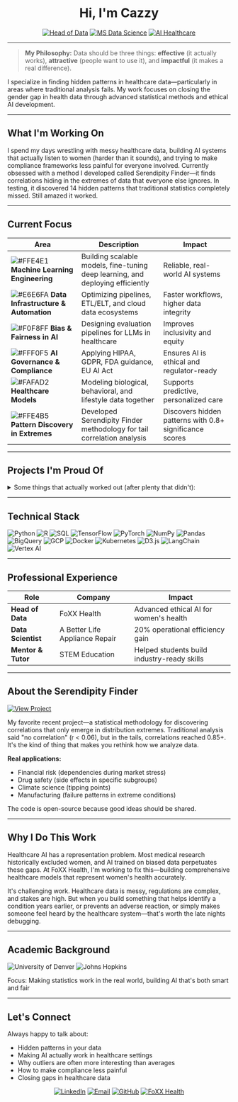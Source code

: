 <div align="center">

# Hi, I'm Cazzy

[![Head of Data](https://img.shields.io/badge/Head%20of%20Data-FoXX%20Health-FFE4E1?style=for-the-badge)](https://foxxhealth.com)
[![MS Data Science](https://img.shields.io/badge/M.S.%20Data%20Science-University%20of%20Denver-E6E6FA?style=for-the-badge)](https://du.edu)
[![AI Healthcare](https://img.shields.io/badge/AI%20in%20Healthcare-Johns%20Hopkins%202025-F0F8FF?style=for-the-badge)](https://jhu.edu)

</div>

---

> **My Philosophy:** Data should be three things: **effective** (it actually works), **attractive** (people want to use it), and **impactful** (it makes a real difference).

I specialize in finding hidden patterns in healthcare data—particularly in areas where traditional analysis fails. My work focuses on closing the gender gap in health data through advanced statistical methods and ethical AI development.

---

## What I'm Working On

I spend my days wrestling with messy healthcare data, building AI systems that actually listen to women (harder than it sounds), and trying to make compliance frameworks less painful for everyone involved. Currently obsessed with a method I developed called Serendipity Finder—it finds correlations hiding in the extremes of data that everyone else ignores. In testing, it discovered 14 hidden patterns that traditional statistics completely missed. Still amazed it worked.

---

## Current Focus

| Area | Description | Impact |
|------|-------------|---------|
| ![#FFE4E1](https://via.placeholder.com/15/FFE4E1/000000?text=+) **Machine Learning Engineering** | Building scalable models, fine-tuning deep learning, and deploying efficiently | Reliable, real-world AI systems |
| ![#E6E6FA](https://via.placeholder.com/15/E6E6FA/000000?text=+) **Data Infrastructure & Automation** | Optimizing pipelines, ETL/ELT, and cloud data ecosystems | Faster workflows, higher data integrity |
| ![#F0F8FF](https://via.placeholder.com/15/F0F8FF/000000?text=+) **Bias & Fairness in AI** | Designing evaluation pipelines for LLMs in healthcare | Improves inclusivity and equity |
| ![#FFF0F5](https://via.placeholder.com/15/FFF0F5/000000?text=+) **AI Governance & Compliance** | Applying HIPAA, GDPR, FDA guidance, EU AI Act | Ensures AI is ethical and regulator-ready |
| ![#FAFAD2](https://via.placeholder.com/15/FAFAD2/000000?text=+) **Healthcare Models** | Modeling biological, behavioral, and lifestyle data together | Supports predictive, personalized care |
| ![#FFE4B5](https://via.placeholder.com/15/FFE4B5/000000?text=+) **Pattern Discovery in Extremes** | Developed Serendipity Finder methodology for tail correlation analysis | Discovers hidden patterns with 0.8+ significance scores |

---

## Projects I'm Proud Of

<details>
<summary>Some things that actually worked out (after plenty that didn't):</summary>

| Project | Technology | What I Did | What Happened |
|---------|------------|------------|---------------|
| **Serendipity Finder** | Python, D3.js, Statistical Analysis | Created method for finding hidden correlations in distribution tails | Found 14 patterns invisible to traditional correlation—still surprised this worked |
| **High-Accuracy CNN Classifier** | TensorFlow, Keras, OpenCV | Designed real-time image classifier | 95% accuracy (took many iterations to get there) |
| **Stock Market Forecasting** | ARIMA, LSTM, Pandas | Built predictive trend models | 30% improvement over baseline |
| **Automated Data Pipeline** | SQL, Airflow, AWS Lambda | Engineered scalable ETL/ELT automation | Reduced manual ops by 70% (team was very happy) |
| **Women's Health LLM Dashboard** | LangChain, Vertex AI, FastAPI, React | Built evaluation framework for clarity, empathy, and safety | Finally—measurable AI quality scores |
| **AI Compliance Matrix** | GCP, HIPAA/GDPR frameworks | Developed auditable compliance pipeline | Made lawyers smile (rare achievement) |

</details>

---

## Technical Stack

![Python](https://img.shields.io/badge/Python-FFE4E1?style=flat-square&logo=python&logoColor=666)
![R](https://img.shields.io/badge/R-E6E6FA?style=flat-square&logo=r&logoColor=666)
![SQL](https://img.shields.io/badge/SQL-F0F8FF?style=flat-square&logo=postgresql&logoColor=666)
![TensorFlow](https://img.shields.io/badge/TensorFlow-FFF0F5?style=flat-square&logo=tensorflow&logoColor=666)
![PyTorch](https://img.shields.io/badge/PyTorch-FAFAD2?style=flat-square&logo=pytorch&logoColor=666)
![NumPy](https://img.shields.io/badge/NumPy-FFE4B5?style=flat-square&logo=numpy&logoColor=666)
![Pandas](https://img.shields.io/badge/Pandas-E0FFFF?style=flat-square&logo=pandas&logoColor=666)
![BigQuery](https://img.shields.io/badge/BigQuery-FFE4E1?style=flat-square&logo=google-cloud&logoColor=666)
![GCP](https://img.shields.io/badge/GCP-E6E6FA?style=flat-square&logo=google-cloud&logoColor=666)
![Docker](https://img.shields.io/badge/Docker-F0F8FF?style=flat-square&logo=docker&logoColor=666)
![Kubernetes](https://img.shields.io/badge/Kubernetes-FFF0F5?style=flat-square&logo=kubernetes&logoColor=666)
![D3.js](https://img.shields.io/badge/D3.js-FAFAD2?style=flat-square&logo=d3-dot-js&logoColor=666)
![LangChain](https://img.shields.io/badge/LangChain-FFE4B5?style=flat-square&logo=chainlink&logoColor=666)
![Vertex AI](https://img.shields.io/badge/Vertex%20AI-E0FFFF?style=flat-square&logo=google-cloud&logoColor=666)

---

## Professional Experience

| Role | Company | Impact |
|------|---------|---------|
| **Head of Data** | FoXX Health | Advanced ethical AI for women's health |
| **Data Scientist** | A Better Life Appliance Repair | 20% operational efficiency gain |
| **Mentor & Tutor** | STEM Education | Helped students build industry-ready skills |

---

## About the Serendipity Finder

[![View Project](https://img.shields.io/badge/View%20Project-GitHub-FFE4E1?style=for-the-badge&logo=github&logoColor=666)](https://github.com/Cazzy-Aporbo/Serendipity-Finder)

My favorite recent project—a statistical methodology for discovering correlations that only emerge in distribution extremes. Traditional analysis said "no correlation" (r < 0.06), but in the tails, correlations reached 0.85+. It's the kind of thing that makes you rethink how we analyze data.

**Real applications:**
- Financial risk (dependencies during market stress)
- Drug safety (side effects in specific subgroups)
- Climate science (tipping points)
- Manufacturing (failure patterns in extreme conditions)

The code is open-source because good ideas should be shared.

---

## Why I Do This Work

Healthcare AI has a representation problem. Most medical research historically excluded women, and AI trained on biased data perpetuates these gaps. At FoXX Health, I'm working to fix this—building comprehensive healthcare models that represent women's health accurately.

It's challenging work. Healthcare data is messy, regulations are complex, and stakes are high. But when you build something that helps identify a condition years earlier, or prevents an adverse reaction, or simply makes someone feel heard by the healthcare system—that's worth the late nights debugging.

---

## Academic Background

![University of Denver](https://img.shields.io/badge/M.S.%20Data%20Science-University%20of%20Denver-E6E6FA?style=flat-square)
![Johns Hopkins](https://img.shields.io/badge/AI%20in%20Healthcare-Johns%20Hopkins%202025-F0F8FF?style=flat-square)

Focus: Making statistics work in the real world, building AI that's both smart and fair

---

## Let's Connect

Always happy to talk about:
- Hidden patterns in your data
- Making AI actually work in healthcare settings  
- Why outliers are often more interesting than averages
- How to make compliance less painful
- Closing gaps in healthcare data

<div align="center">

[![LinkedIn](https://img.shields.io/badge/LinkedIn-Cazandra%20Aporbo-FFE4E1?style=for-the-badge&logo=linkedin&logoColor=666)](https://linkedin.com/in/cazandra-aporbo)
[![Email](https://img.shields.io/badge/Email-becaziam@gmail.com-E6E6FA?style=for-the-badge&logo=gmail&logoColor=666)](mailto:becaziam@gmail.com)
[![GitHub](https://img.shields.io/badge/GitHub-Cazzy--Aporbo-F0F8FF?style=for-the-badge&logo=github&logoColor=666)](https://github.com/Cazzy-Aporbo)
[![FoXX Health](https://img.shields.io/badge/Organization-FoXX%20Health-FFF0F5?style=for-the-badge)](https://foxxhealth.com)

</div>

